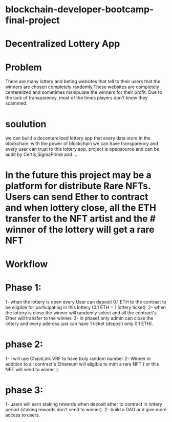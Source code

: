 # blockchain-developer-bootcamp-final-project
# Decentralized Lottery App

# Problem
There are many lottery and beting websites that tell to their users that the winners are chosen completely randomly.These websites are completely centerelized and sometimes 
manipulate the winners for their profit. Due to the lack of transparency, most of the times players don't know they scammed.

# soulution
we can build a decenterelized lottery app that every data store in the blockchain. with the power of blockchain we can have transparency and every user can trust to this lottery app. project is opensource and can be audit by Certik,SigmaPrime and ...

# In the future this project may be a platform for distribute Rare NFTs. Users can send Ether to contract and when lottery close, all the ETH transfer to the NFT artist and the # winner of the lottery will get a rare NFT

# Workflow

# Phase 1:
1- when the lottery is open every User can deposit 0.1 ETH to the contract to be eligible for participating in this lottery (0.1 ETH = 1 lottery ticket).
2- when the lottery is close the winner will randomly select and all  the contract's Ether will transfer to the winner.
3- in phase1 only admin can close the lottery and every address just can have 1 ticket (deposit only 0.1 ETH).

# phase 2:
1- I will use ChainLink VRF to have truly random number
2- Winner in addition to all contract's Ethereum will eligible to mint a rare NFT ( or this NFT will send to winner ).

# phase 3:
1- users will earn staking rewards when deposit ether to contract in lottery period (staking rewards don't send to winner).
2- build a DAO and give more access to users.

